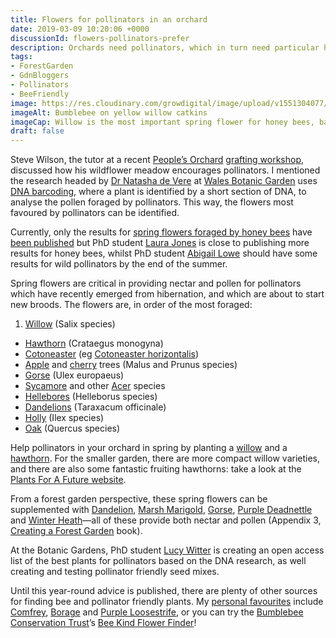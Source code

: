 ```yaml
---
title: Flowers for pollinators in an orchard
date: 2019-03-09 10:20:06 +0000
discussionId: flowers-pollinators-prefer
description: Orchards need pollinators, which in turn need particular help in spring. Based on DNA barcoding research by @WalesBotanic, these are the top spring flowers. This article first appeared in The People’s Orchard Newsletter. 
tags:
- ForestGarden
- GdnBloggers
- Pollinators
- BeeFriendly
image: https://res.cloudinary.com/growdigital/image/upload/v1551304077/bumblebee-F68CBD93.jpg
imageAlt: Bumblebee on yellow willow catkins
imageCap: Willow is the most important spring flower for honey bees, based on DNA research. I know, it’s a bumblebee…
draft: false
---
```


Steve Wilson, the tutor at a recent [People’s Orchard](http://www.stdogmaelsabbey.org.uk/peoplesorchard) [grafting workshop](https://www.forestgarden.wales/blog/grafting-workshop-feb-2019/), discussed how his wildflower meadow encourages pollinators. I mentioned the research headed by [Dr Natasha de Vere](https://botanicgarden.wales/person/dr-natasha-de-vere/) at [Wales Botanic Garden](https://botanicgarden.wales/) uses [DNA barcoding](https://botanicgarden.wales/science/saving-plants-and-fungi/dna-barcoding/), where a plant is identified by a short section of DNA, to analyse the pollen foraged by pollinators. This way, the flowers most favoured by pollinators can be identified.

Currently, only the results for [spring flowers foraged by honey bees](https://botanicgarden.wales/honey-bees-like-living-close-hedge-official/) have [been published](http://www.nature.com/articles/srep42838) but PhD student [Laura Jones](https://botanicgarden.wales/science/research-team/) is close to publishing more results for honey bees, whilst PhD student [Abigail Lowe](https://botanicgarden.wales/cyflwyniad-ymchwilydd-phd-newydd-abigail-lowe/) should have some results for wild pollinators by the end of the summer.

Spring flowers are critical in providing nectar and pollen for pollinators which have recently emerged from hibernation, and which are about to start new broods. The flowers are, in order of the most foraged:

1. [Willow](http://temperate.theferns.info/viewtropical.php?id=Salix+alba) (Salix species)
* [Hawthorn](http://temperate.theferns.info/viewtropical.php?id=Crataegus+monogyna) (Crataegus monogyna)
* [Cotoneaster](https://en.wikipedia.org/wiki/Cotoneaster) (eg [Cotoneaster horizontalis](https://www.rhs.org.uk/Plants/4619/i-Cotoneaster-horizontalis-i/Details))
* [Apple](http://temperate.theferns.info/viewtropical.php?id=Malus+domestica) and [cherry](http://temperate.theferns.info/viewtropical.php?id=Prunus+avium) trees (Malus and Prunus species)
* [Gorse](http://temperate.theferns.info/viewtropical.php?id=Ulex+europaeus) (Ulex europaeus)
* [Sycamore](http://temperate.theferns.info/viewtropical.php?id=Acer+pseudoplatanus) and other [Acer](http://temperate.theferns.info/viewtropical.php?id=Acer+palmatum) species
* [Hellebores](https://en.wikipedia.org/wiki/Hellebore) (Helleborus species)
* [Dandelions](http://temperate.theferns.info/viewtropical.php?id=Taraxacum+officinale) (Taraxacum officinale)
* [Holly](http://temperate.theferns.info/viewtropical.php?id=Ilex+aquifolium) (Ilex species)
* [Oak](http://temperate.theferns.info/viewtropical.php?id=Quercus+petraea) (Quercus species)

Help pollinators in your orchard in spring by planting a [willow](https://en.wikipedia.org/wiki/Willow) and a [hawthorn](https://pfaf.org/user/cmspage.aspx?pageid=59). For the smaller garden, there are more compact willow varieties, and there are also some fantastic fruiting hawthorns: take a look at the [Plants For A Future website](https://pfaf.org/). 

From a forest garden perspective, these spring flowers can be supplemented with [Dandelion](http://temperate.theferns.info/viewtropical.php?id=Taraxacum+officinale), [Marsh Marigold](http://temperate.theferns.info/viewtropical.php?id=Caltha+palustris), [Gorse](http://temperate.theferns.info/viewtropical.php?id=Ulex+europaeus), [Purple Deadnettle](http://temperate.theferns.info/viewtropical.php?id=Lamium+purpureum) and [Winter Heath](https://www.rhs.org.uk/Plants/89384/i-Erica-carnea-i-Loughrigg/Details)—all of these provide both nectar and pollen (Appendix 3, [Creating a Forest Garden](https://www.agroforestry.co.uk/product/creating-a-forest-garden-2/) book).

At the Botanic Gardens, PhD student [Lucy Witter](https://botanicgarden.wales/plants-pollinators-creating-pollinator-friendly-seed-mixes-gardens-urban-green-spaces/) is creating an open access list of the best plants for pollinators based on the DNA research, as well creating and testing pollinator friendly seed mixes.

Until this year-round advice is published, there are plenty of other sources for finding bee and pollinator friendly plants. My [personal favourites](https://www.forestgarden.wales/blog/top-10-bee-friendly-plants/) include [Comfrey](http://temperate.theferns.info/viewtropical.php?id=Symphytum+officinale), [Borage](http://temperate.theferns.info/viewtropical.php?id=Borago+officinalis) and [Purple Loosestrife](http://temperate.theferns.info/viewtropical.php?id=Lythrum+salicaria), or you can try the [Bumblebee Conservation Trust](https://www.bumblebeeconservation.org)’s [Bee Kind Flower Finder](https://beekind.bumblebeeconservation.org/home)!
